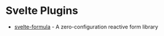 # Svelte Plugins

- [svelte-formula](packages/svelte/formula/README.md) - A zero-configuration reactive form library
